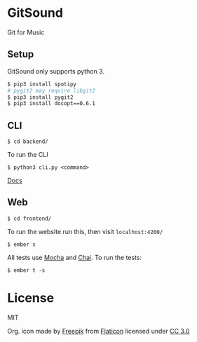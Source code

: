 # GitSound
Git for Music

## Setup

GitSound only supports python 3.

```sh
$ pip3 install spotipy
# pygit2 may require libgit2
$ pip3 install pygit2
$ pip3 install docopt==0.6.1
```

## CLI

```
$ cd backend/
```

To run the CLI

```
$ python3 cli.py <command>
```

[Docs](https://github.com/GitSound/GitSound/blob/master/backend/docs.md)

## Web

```
$ cd frontend/
```

To run the website run this, then visit `localhost:4200/`

```
$ ember s
```

All tests use [Mocha](https://mochajs.org/) and [Chai](http://chaijs.com/). To run the tests:

```
$ ember t -s
```

# License
MIT

Org. icon made by [Freepik](http://www.freepik.com) from [Flaticon](http://www.flaticon.com) licensed under [CC 3.0](http://creativecommons.org/licenses/by/3.0/)
